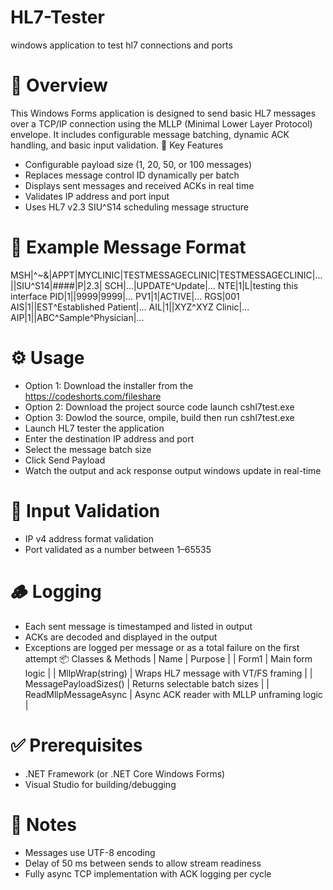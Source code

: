 # HL7-Tester
windows application to test hl7 connections and ports

# 🧩 Overview
This Windows Forms application is designed to send basic HL7 messages over a TCP/IP connection using the MLLP (Minimal Lower Layer Protocol) envelope. It includes configurable message batching, dynamic ACK handling, and basic input validation.
🎯 Key Features
- Configurable payload size (1, 20, 50, or 100 messages)
- Replaces message control ID dynamically per batch
- Displays sent messages and received ACKs in real time
- Validates IP address and port input
- Uses HL7 v2.3 SIU^S14 scheduling message structure
# 💬 Example Message Format
MSH|^~\&|APPT|MYCLINIC|TESTMESSAGECLINIC|TESTMESSAGECLINIC|...||SIU^S14|####|P|2.3|
SCH|...|UPDATE^Update|...
NTE|1|L|testing this interface
PID|1||9999|9999|...
PV1|1|ACTIVE|...
RGS|001
AIS|1||EST^Established Patient|...
AIL|1||XYZ^XYZ Clinic|...
AIP|1||ABC^Sample^Physician|...

# ⚙️ Usage
- Option 1: Download the installer from the https://codeshorts.com/fileshare
- Option 2: Download the project source code launch cshl7test.exe
- Option 3: Dowlod the source, ompile, build then run cshl7test.exe
- Launch HL7 tester the application
- Enter the destination IP address and port
- Select the message batch size
- Click Send Payload
- Watch the output and ack response output windows update in real-time
# 🧼 Input Validation
- IP v4 address format validation
- Port validated as a number between 1–65535
# 🪵 Logging
- Each sent message is timestamped and listed in output
- ACKs are decoded and displayed in the output
- Exceptions are logged per message or as a total failure on the first attempt
📦 Classes & Methods
| Name | Purpose | 
| Form1 | Main form logic | 
| MllpWrap(string) | Wraps HL7 message with VT/FS framing | 
| MessagePayloadSizes() | Returns selectable batch sizes | 
| ReadMllpMessageAsync | Async ACK reader with MLLP unframing logic | 


# ✅ Prerequisites
- .NET Framework (or .NET Core Windows Forms)
- Visual Studio for building/debugging

# 📌 Notes
- Messages use UTF-8 encoding
- Delay of 50 ms between sends to allow stream readiness
- Fully async TCP implementation with ACK logging per cycle
